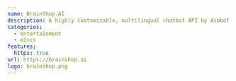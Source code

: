 ```yaml
---
name: BrainShop.AI
description: A highly customizable, multilingual chatbot API by Acobot
categories:
  - entertainment
  - miscs
features:
  https: true
url: https://brainshop.ai
logo: brainshop.png
---
```

